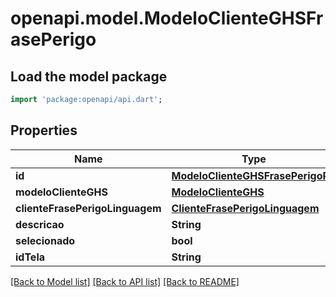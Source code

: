 # openapi.model.ModeloClienteGHSFrasePerigo

## Load the model package
```dart
import 'package:openapi/api.dart';
```

## Properties
Name | Type | Description | Notes
------------ | ------------- | ------------- | -------------
**id** | [**ModeloClienteGHSFrasePerigoPK**](ModeloClienteGHSFrasePerigoPK.md) |  | [optional] 
**modeloClienteGHS** | [**ModeloClienteGHS**](ModeloClienteGHS.md) |  | [optional] 
**clienteFrasePerigoLinguagem** | [**ClienteFrasePerigoLinguagem**](ClienteFrasePerigoLinguagem.md) |  | [optional] 
**descricao** | **String** |  | [optional] 
**selecionado** | **bool** |  | [optional] 
**idTela** | **String** |  | [optional] 

[[Back to Model list]](../README.md#documentation-for-models) [[Back to API list]](../README.md#documentation-for-api-endpoints) [[Back to README]](../README.md)


